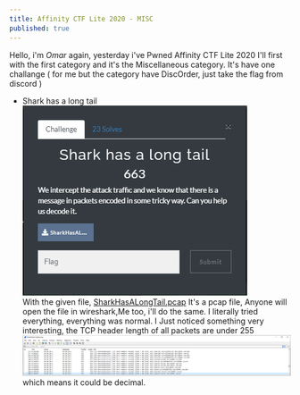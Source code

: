 ```yaml
---
title: Affinity CTF Lite 2020 - MISC
published: true
---
```

Hello, i'm *Omar* again, yesterday i've Pwned Affinity CTF Lite 2020
I'll first with the first category and it's the Miscellaneous category.
It's have one challange ( for me but the category have DiscOrder, just take the flag from discord )
- Shark has a long tail
![img](/../../assets/affctf/sharkchallange.png)<br>
With the given file, [SharkHasALongTail.pcap](https://github.com/omakmoh/omakmoh.github.io/blob/main/assets/affctf/SharkHasALongTail.pcap) It's a pcap file,
Anyone will open the file in wireshark,Me too, i'll do the same.
I literally tried everything, everything was normal.
I Just noticed something very interesting, the TCP header length of all packets are under 255
![img](/../../assets/affctf/packetslen.png)<br>
which means it could be decimal.
